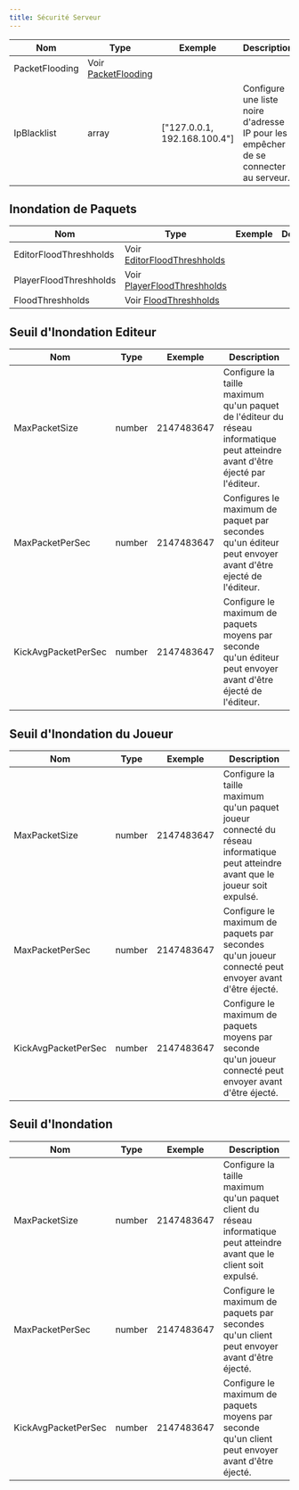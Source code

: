 ```yaml
---
title: Sécurité Serveur
---
```


| Nom            | Type                                   | Exemple                      | Description                                                                          |
| -------------- | -------------------------------------- | ---------------------------- | ------------------------------------------------------------------------------------ |
| PacketFlooding | Voir [PacketFlooding](#packetflooding) |
| IpBlacklist    | array                                  | ["127.0.0.1, 192.168.100.4"] | Configure une liste noire d'adresse IP pour les empêcher de se connecter au serveur. |

## Inondation de Paquets

| Nom                    | Type                                                   | Exemple | Description |
| ---------------------- | ------------------------------------------------------ | ------- | ----------- |
| EditorFloodThreshholds | Voir [EditorFloodThreshholds](#EditorFloodThreshholds) |
| PlayerFloodThreshholds | Voir [PlayerFloodThreshholds](#PlayerFloodThreshholds) |
| FloodThreshholds       | Voir [FloodThreshholds](#FloodThreshholds)             |

## Seuil d'Inondation Editeur

| Nom                 | Type   | Exemple    | Description                                                                                                                    |
| ------------------- | ------ | ---------- | ------------------------------------------------------------------------------------------------------------------------------ |
| MaxPacketSize       | number | 2147483647 | Configure la taille maximum qu'un paquet de l'éditeur du réseau informatique peut atteindre avant d'être éjecté par l'éditeur. |
| MaxPacketPerSec     | number | 2147483647 | Configures le maximum de paquet par secondes qu'un éditeur peut envoyer avant d'être ejecté de l'éditeur.                      |
| KickAvgPacketPerSec | number | 2147483647 | Configure le maximum de paquets moyens par seconde qu'un éditeur peut envoyer avant d'être éjecté de l'éditeur.                |

## Seuil d'Inondation du Joueur

| Nom                 | Type   | Exemple    | Description                                                                                                                      |
| ------------------- | ------ | ---------- | -------------------------------------------------------------------------------------------------------------------------------- |
| MaxPacketSize       | number | 2147483647 | Configure la taille maximum qu'un paquet joueur connecté du réseau informatique peut atteindre avant que le joueur soit expulsé. |
| MaxPacketPerSec     | number | 2147483647 | Configure le maximum de paquets par secondes qu'un joueur connecté peut envoyer avant d'être éjecté.                             |
| KickAvgPacketPerSec | number | 2147483647 | Configure le maximum de paquets moyens par seconde qu'un joueur connecté peut envoyer avant d'être éjecté.                       |

## Seuil d'Inondation

| Nom                 | Type   | Exemple    | Description                                                                                                             |
| ------------------- | ------ | ---------- | ----------------------------------------------------------------------------------------------------------------------- |
| MaxPacketSize       | number | 2147483647 | Configure la taille maximum qu'un paquet client du réseau informatique peut atteindre avant que le client soit expulsé. |
| MaxPacketPerSec     | number | 2147483647 | Configure le maximum de paquets par secondes qu'un client peut envoyer avant d'être éjecté.                             |
| KickAvgPacketPerSec | number | 2147483647 | Configure le maximum de paquets moyens par seconde qu'un client peut envoyer avant d'être éjecté.                       |
